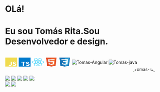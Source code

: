 # OLá!
# Eu sou Tomás Rita.Sou Desenvolvedor e design.
<div style="display: inline_block"><br>
  <img align="center" alt="Tomas-js" height="30" width="40" src="https://raw.githubusercontent.com/devicons/devicon/master/icons/javascript/javascript-plain.svg">
  <img align="center" alt="Tomas-Ts" height="30" width="40" src="https://raw.githubusercontent.com/devicons/devicon/master/icons/typescript/typescript-plain.svg">
  <img align="center" alt="Tomas-React" height="30" width="40" src="https://raw.githubusercontent.com/devicons/devicon/master/icons/react/react-original.svg">
  <img align="center" alt="Tomas-HTML" height="30" width="40" src="https://raw.githubusercontent.com/devicons/devicon/master/icons/html5/html5-original.svg">
  <img align="center" alt="Tomas-CSS" height="30" width="40" src="https://raw.githubusercontent.com/devicons/devicon/master/icons/css3/css3-original.svg">
  <img align="center" alt="Tomas-Angular" height="30" width="40" src="https://angular.io/assets/images/logos/angularjs/AngularJS-Shield.svg">
  <img align="center" alt="Tomas-java" height="40" width="30" src="https://upload.wikimedia.org/wikipedia/en/thumb/3/30/Java_programming_language_logo.svg/800px-Java_programming_language_logo.svg.png">
  <img align="right" alt="Tomas-logo" height="150" style="border-radius:50px;" src="https://cdn.discordapp.com/attachments/1007693360728916059/1225577527548837909/CAPA.png?ex=6621a304&is=660f2e04&hm=39de5b54d7ba18eb1db63af3d7fb936c226b3c3486a9f1c80886b41ae0000f64&">
</div>
  
  ##
 
<div> 
  <a href="https://www.youtube.com/channel/UCRp1gHRf6k76ltu5A-iP4hA" target="_blank"><img src="https://img.shields.io/badge/YouTube-FF0000?style=for-the-badge&logo=youtube&logoColor=white" target="_blank"></a>
  <a href="https://www.instagram.com/tomasdrita/" target="_blank"><img src="https://img.shields.io/badge/-Instagram-%23E4405F?style=for-the-badge&logo=instagram&logoColor=white" target="_blank"></a>
 <a href="https://www.behance.net/tomsritajunior/projects"_blank"><img src="https://logowik.com/content/uploads/images/behance5252.logowik.com.webp?style=for-the-badge&logo=behance&logoColor=white" target="_blank"></a> 
  <a href = "mailto:tomasdrita15@gmail.com"><img src="https://img.shields.io/badge/-Gmail-%23333?style=for-the-badge&logo=gmail&logoColor=white" target="_blank"></a>
  <a href="https://www.linkedin.com/in/tom%C3%A1s-rita-072a27242/" target="_blank"><img src="https://img.shields.io/badge/-LinkedIn-%230077B5?style=for-the-badge&logo=linkedin&logoColor=white" target="_blank"></a> 
</div>

<div align="start">
  <a href="https://github.com/Tom-sRita">
  <img height="180em" src="https://github-readme-stats.vercel.app/api?username=TomasRita&show_icons=true&theme=dark&include_all_commits=true&count_private=true"/>
  <img height="180em" src="https://github-readme-stats.vercel.app/api/top-langs/?username=TomasRita&layout=compact&langs_count=7&theme=dark"/>
</div>
